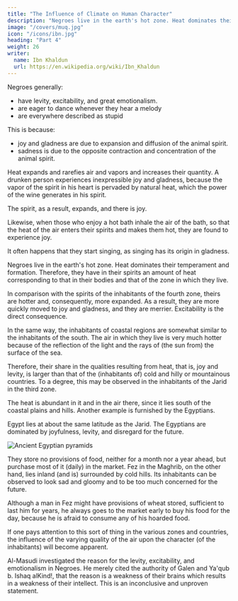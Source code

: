 ```yaml
---
title: "The Influence of Climate on Human Character"
description: "Negroes live in the earth's hot zone. Heat dominates their temperament and formation"
image: "/covers/muq.jpg"
icon: "/icons/ibn.jpg"
heading: "Part 4"
weight: 26
writer:
  name: Ibn Khaldun
  url: https://en.wikipedia.org/wiki/Ibn_Khaldun
---
```





<!-- FOURTH PREFATORY DISCUSSION -->

Negroes generally:
- have levity, excitability, and great emotionalism. 
- are eager to dance whenever they hear a melody
- are everywhere described as stupid

This is because:
- joy and gladness are due to expansion and diffusion of the animal spirit. 
- sadness is due to the opposite contraction and concentration of the animal spirit. 

Heat expands and rarefies air and vapors and increases their quantity. A drunken person experiences inexpressible joy and gladness, because the vapor of the spirit in his heart is pervaded by natural heat, which the power of the wine generates in his spirit. 

The spirit, as a result, expands, and there is joy.

Likewise, when those who enjoy a hot bath inhale the air of the bath, so that the heat of the air enters their spirits and makes them hot, they are found to experience joy. 

It often happens that they start singing, as singing has its origin in gladness.

Negroes live in the earth's hot zone. Heat dominates their temperament and formation. Therefore, they have in their spirits an amount of heat corresponding to that in their bodies and that of the zone in which they live. 

In comparison with the spirits of the inhabitants of the fourth zone, theirs are hotter and, consequently, more expanded. As a result, they are more quickly moved to joy and gladness, and they are merrier. Excitability is the direct consequence.

In the same way, the inhabitants of coastal regions are somewhat similar to the inhabitants of the south. The air in which they live is very much hotter because of the reflection of the light and the rays of (the sun from) the surface of the sea.

Therefore, their share in the qualities resulting from heat, that is, joy and levity, is larger than that of the (inhabitants of) cold and hilly or mountainous countries. To a degree, this may be observed in the inhabitants of the Jarid in the third zone. 

The heat is abundant in it and in the air there, since it lies south of the coastal plains and hills. Another example is furnished by the Egyptians. 

Egypt lies at about the same latitude as the Jarid. The Egyptians are dominated by joyfulness, levity, and disregard for the future. 

![Ancient Egyptian pyramids](/photos/objects/egypt.jpg)

They store no provisions of food, neither for a month nor a year ahead, but purchase most of it (daily) in the market. Fez in the Maghrib, on the other hand, lies inland (and is) surrounded by cold hills. Its inhabitants can be observed to look sad and gloomy and to be too much concerned for the future.

Although a man in Fez might have provisions of wheat stored, sufficient to last him for years, he always goes to the market early to buy his food for the day, because he is afraid to consume any of his hoarded food.

If one pays attention to this sort of thing in the various zones and countries, the influence of the varying quality of the air upon the character (of the inhabitants) will become apparent. 

Al-Masudi investigated the reason for the levity, excitability, and emotionalism in Negroes. He merely cited the authority of Galen and Ya'qub b. Ishaq alKind!, that the reason is a weakness of their brains which results in a weakness of their intellect. This is an inconclusive and unproven statement. 